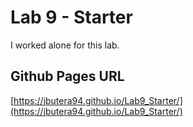 # Lab 9 - Starter

I worked alone for this lab.

## Github Pages URL
[https://jbutera94.github.io/Lab9_Starter/](https://jbutera94.github.io/Lab9_Starter/)